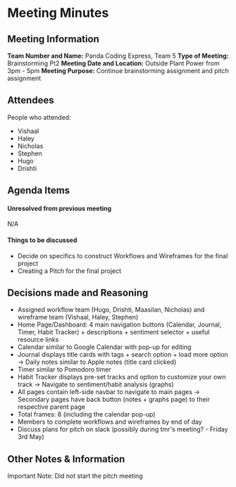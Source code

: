 
# Meeting Minutes

## Meeting Information
**Team Number and Name:** Panda Coding Express, Team 5
**Type of Meeting:** Brainstorming Pt2
**Meeting Date and Location:**  Outside Plant Power from 3pm - 5pm
**Meeting Purpose:** Continue brainstorming assignment and pitch assignment


## Attendees
People who attended:
- Vishaal
- Haley
- Nicholas
- Stephen
- Hugo
- Drishti

## Agenda Items

#### Unresolved from previous meeting
N/A

#### Things to be discussed
- Decide on specifics to construct Workflows and Wireframes for the final project
- Creating a Pitch for the final project

## Decisions made and Reasoning
- Assigned workflow team (Hugo, Drishti, Maasilan, Nicholas) and wireframe team (Vishaal, Haley, Stephen)
- Home Page/Dashboard: 4 main navigation buttons (Calendar, Journal, Timer, Habit Tracker) + descriptions + sentiment selector + useful resource links
- Calendar similar to Google Calendar with pop-up for editing
- Journal displays title cards with tags + search option + load more option -> Daily notes similar to Apple notes (title card clicked)
- Timer similar to Pomodoro timer
- Habit Tracker displays pre-set tracks and option to customize your own track -> Navigate to sentiment/habit analysis (graphs)
- All pages contain left-side navbar to navigate to main pages -> Secondary pages have back button (notes + graphs page) to their respective parent page
- Total frames: 8 (including the calendar pop-up)
- Members to complete workflows and wireframes by end of day
- Discuss plans for pitch on slack (possibly during tmr's meeting? - Friday 3rd May)
  
## Other Notes & Information
Important Note: Did not start the pitch meeting
